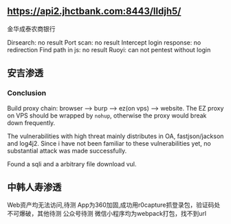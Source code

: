 ## https://api2.jhctbank.com:8443/lldjh5/
金华成泰农商银行

Dirsearch: no result
Port scan: no result
Intercept login response: no redirection
Find path in js: no result
Ruoyi: can not pentest without login

## 安吉渗透
### Conclusion
Build proxy chain: browser --> burp --> ez(on vps) --> website.
The EZ proxy on VPS should be wrapped by `nohup`, otherwise the proxy would break down frequently.

The vulnerabilities with high threat mainly distributes in OA, fastjson/jackson and log4j2. Since i have not been familiar to these vulnerabilities yet, no substantial attack was made successfully. 

Found a sqli and a arbitrary file download vul.

## 中韩人寿渗透
Web资产均无法访问,待测
App为360加固,成功用r0capture抓登录包，验证码处不可爆破，其他待测
公众号待测
微信小程序均为webpack打包，找不到url





